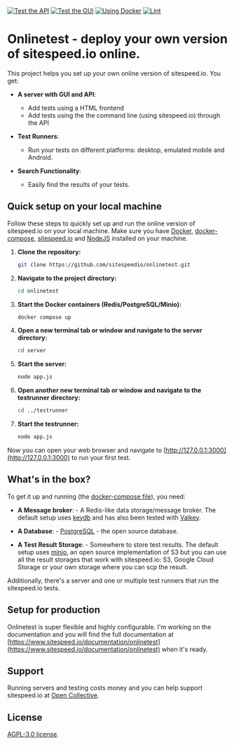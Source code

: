 [![Test the API](https://github.com/sitespeedio/onlinetest/actions/workflows/api.yml/badge.svg)](https://github.com/sitespeedio/onlinetest/actions/workflows/api.yml)
[![Test the GUI](https://github.com/sitespeedio/onlinetest/actions/workflows/gui.yml/badge.svg)](https://github.com/sitespeedio/onlinetest/actions/workflows/gui.yml)
[![Using Docker](https://github.com/sitespeedio/onlinetest/actions/workflows/docker.yml/badge.svg)](https://github.com/sitespeedio/onlinetest/actions/workflows/docker.yml)
[![Lint](https://github.com/sitespeedio/onlinetest/actions/workflows/lint.yml/badge.svg)](https://github.com/sitespeedio/onlinetest/actions/workflows/lint.yml)


# Onlinetest - deploy your own version of sitespeed.io online.

This project helps you set up your own online version of sitespeed.io. You get:

* **A server with GUI and API**:
   - Add tests using a HTML frontend
   - Add tests using the the command line (using sitespeed.io) through the API

* **Test Runners**:
   - Run your tests on different platforms: desktop, emulated mobile and Android.

* **Search Functionality**:
   - Easily find the results of your tests.


## Quick setup on your local machine

Follow these steps to quickly set up and run the online version of sitespeed.io on your local machine. Make sure you have [Docker](https://www.docker.com), [docker-compose](https://docs.docker.com/compose/), [sitespeed.io](https://www.sitespeed.io/documentation/sitespeed.io/installation/) and [NodeJS](https://nodejs.org/) installed on your machine.

1. **Clone the repository:**

    ```bash
    git clone https://github.com/sitespeedio/onlinetest.git
    ```

2. **Navigate to the project directory:**

    ```bash
    cd onlinetest
    ```

3. **Start the Docker containers (Redis/PostgreSQL/Minio):**

    ```bash
    docker compose up
    ```

4. **Open a new terminal tab or window and navigate to the server directory:**

    ```bash
    cd server
    ```

5. **Start the server:**

    ```bash
    node app.js
    ```

6. **Open another new terminal tab or window and navigate to the testrunner directory:**

    ```bash
    cd ../testrunner
    ```

7. **Start the testrunner:**

    ```bash
    node app.js
    ```

Now you can open your web browser and navigate to [http://127.0.0.1:3000](http://127.0.0.1:3000) to run your first test.


## What's in the box?

To get it up and running (the [docker-compose file](https://github.com/sitespeedio/onlinetest/blob/main/docker-compose.yml)), you need:

* **A Message broker**: - A Redis-like data storage/message broker. The default setup uses [keydb](https://docs.keydb.dev) and has also been tested with [Valkey](https://github.com/valkey-io/valkey).

* **A Database**: - [PostgreSQL](https://www.postgresql.org) - the open source database.

* **A Test Result Storage**: - Somewhere to store test results. The default setup uses [minio](https://min.io), an open source implementation of S3 but you can use all the result storages that work with sitespeed.io: S3, Google Cloud Storage or your own storage where you can scp the result.

Additionally, there's a server and one or multiple test runners that run the sitespeed.io tests.

## Setup for production
Onlinetest is super flexible and highly configurable. I'm working on the documentation and you will find the full documentation at [https://www.sitespeed.io/documentation/onlinetest](https://www.sitespeed.io/documentation/onlinetest) when it's ready.

## Support
Running servers and testing costs money and you can help support sitespeed.io at [Open Collective](https://opencollective.com/sitespeedio).

## License
[AGPL-3.0 license](LICENSE).